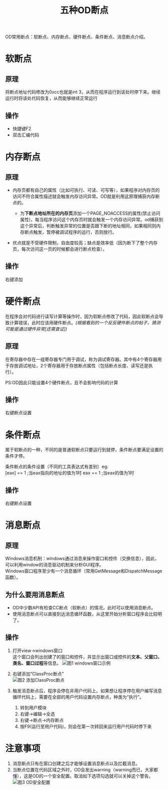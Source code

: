 ﻿---
layout: post
title: "五种OD断点"
pubtime: 2020-3-6
updatetime: 2020-3-6
categories: Reverse
tags: OD Tools
---

OD常用断点：软断点、内存断点、硬件断点、条件断点、消息断点介绍。

# 软断点

## 原理

将断点地址代码修改为0xcc也就是int 3，从而在程序运行到该处时停下来。继续运行时将该处代码恢复，从而能够继续正常运行

## 操作

* 快捷键F2
* 双击汇编代码

# 内存断点

## 原理

* 内存页都有自己的属性（比如可执行、可读、可写等），如果程序对内存页的访问不符合属性描述就会触发内存访问异常。OD就是利用这原理捕获内存断点的。
    * 为**下断点地址所在的内存页**添加一个PAGE_NOACCESS的属性(禁止访问属性)，每当程序访问这个内存页时就会触发一个内存访问异常。od捕获到这个异常后，判断触发异常的位置是否跟下断的地址相同，如果相同则内存断点触发，暂停被调试程序的运行，否则放行。

* 优点就是不受硬件限制，自由度较高；缺点是效率低（因为断下了整个内存页，每次访问这一页的时候都会进行断点检查）。

## 操作

右键添加

# 硬件断点

在程序会对代码进行读写计算等操作时，因为软断点修改了代码，因此软断点会导致计算错误，此时应该用硬件断点。*(根据看到的一个反反硬件断点的帖子，猜测可能是通过硬件异常[还需查证])*

## 原理

在寄存器中存在一组寄存器专门用于调试，称为调试寄存器。其中有4个寄存器用于存放调试地址，2个寄存器用于存放断点属性（包括断点长度、读写还是执行）。

PS:OD因此只能设置4个硬件断点，且不会影响代码的计算

## 操作

右键断点设置

# 条件断点

属于软断点的一种，不同的是普通软断点只要运行到就停，条件断点要满足设置的条件才停。

条件断点的条件设置（不同的工具表达式有差别）eg:  
[eax] == 1 ;当eax指向的地址的值为1时
eax == 1 ;当eax的值为1时

## 操作

右键断点设置

# 消息断点

## 原理

Windows消息机制：windows通过消息来操作窗口和控件（交换信息），因此，可以利用window的消息驱动机制来分析GUI程序。  
Windows窗口程序至少有一个消息循环（常用GetMessage和DispatchMessage函数）。

## 为什么要用消息断点

* OD中少数API有检查CC断点（软断点）的情况，此时可以使用消息断点。
* 使用消息断点可以直接到达消息循环函数，从这里开始分析窗口程序会比较明了。

## 操作

1. 打开view->windows窗口  
    这个窗口会列出创建了的窗口和控件，并显示出窗口或控件的**文本、父窗口、类名、窗口过程**等信息。
    ![图1 windows窗口示例](https://chrishuppor.github.io/image/breakpoint1.png)

2. 右键添加“ClassProc断点”  
    ![图2 添加ClassProc断点](https://chrishuppor.github.io/image/breakpoint2.PNG)

3. 触发消息断点后，程序会停在非用户代码上。如果想让程序停在用户编写消息循环代码上，需要在全部的用户代码设置内存断点，种类为“执行”。
    1. 转到用户模块
    2. 右键->编辑->全选
    3. 右键->断点->内存断点
    4. 按F9(运行至用户代码)，则会在第一次转回来运行用户代码时停下来

# 注意事项

1. 消息断点只有在窗口创建之后才能够设置消息断点以及拦截消息。 
2. 当断点位置在代码区域之外时，OD会发出warning（warning而已，大家都懂），这是OD的一个安全配置。取消如下选项勾选就可以关掉这个警告。
  ![图3 OD安全配置](https://chrishuppor.github.io/image/0723_2.PNG)